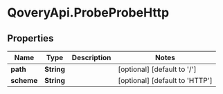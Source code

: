 # QoveryApi.ProbeProbeHttp

## Properties

Name | Type | Description | Notes
------------ | ------------- | ------------- | -------------
**path** | **String** |  | [optional] [default to &#39;/&#39;]
**scheme** | **String** |  | [optional] [default to &#39;HTTP&#39;]


